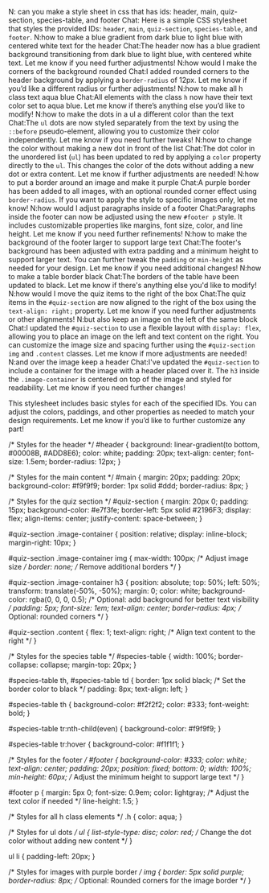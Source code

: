 N: can you make a style sheet in css that has ids: header, main, quiz-section, species-table, and footer
Chat: Here is a simple CSS stylesheet that styles the provided IDs: `header`, `main`, `quiz-section`, `species-table`, and `footer`.
N:how to make a blue gradient from dark blue to light blue with centered white text for the header
Chat:The header now has a blue gradient background transitioning from dark blue to light blue, with centered white text. Let me know if you need further adjustments!
N:how would I make the corners of the background rounded 
Chat:I added rounded corners to the header background by applying a `border-radius` of 12px. Let me know if you’d like a different radius or further adjustments!
N:how to make all h class text aqua blue
Chat:All elements with the class `h` now have their text color set to aqua blue. Let me know if there’s anything else you’d like to modify!
N:how to make the dots in a ul a different color than the text
Chat:The `ul` dots are now styled separately from the text by using the `::before` pseudo-element, allowing you to customize their color independently. Let me know if you need further tweaks!
N:how to change the color without making a new dot in front of the list 
Chat:The dot color in the unordered list (`ul`) has been updated to red by applying a `color` property directly to the `ul`. This changes the color of the dots without adding a new dot or extra content. Let me know if further adjustments are needed!
N:how to put a border around an image and make it purple
Chat:A purple border has been added to all images, with an optional rounded corner effect using `border-radius`. If you want to apply the style to specific images only, let me know!
N:how would I adjust paragraphs inside of a footer 
Chat:Paragraphs inside the footer can now be adjusted using the new `#footer p` style. It includes customizable properties like margins, font size, color, and line height. Let me know if you need further refinements!
N:how to make the background of the footer larger to support large text
Chat:The footer's background has been adjusted with extra padding and a minimum height to support larger text. You can further tweak the `padding` or `min-height` as needed for your design. Let me know if you need additional changes!
N:how to make a table border black
Chat:The borders of the table have been updated to black. Let me know if there's anything else you'd like to modify!
N:how would I move the quiz items to the right of the box
Chat:The quiz items in the `#quiz-section` are now aligned to the right of the box using the `text-align: right;` property. Let me know if you need further adjustments or other alignments!
N:but also keep an image on the left of the same block
Chat:I updated the `#quiz-section` to use a flexible layout with `display: flex`, allowing you to place an image on the left and text content on the right. You can customize the image size and spacing further using the `#quiz-section img` and `.content` classes. Let me know if more adjustments are needed!
N:and over the image keep a header
Chat:I've updated the `#quiz-section` to include a container for the image with a header placed over it. The `h3` inside the `.image-container` is centered on top of the image and styled for readability. Let me know if you need further changes!

This stylesheet includes basic styles for each of the specified IDs. You can adjust the colors, paddings, and other properties as needed to match your design requirements. Let me know if you’d like to further customize any part!


/* Styles for the header */
#header {
    background: linear-gradient(to bottom, #00008B, #ADD8E6);
    color: white;
    padding: 20px;
    text-align: center;
    font-size: 1.5em;
    border-radius: 12px;
} 

/* Styles for the main content */
#main {
    margin: 20px;
    padding: 20px;
    background-color: #f9f9f9;
    border: 1px solid #ddd;
    border-radius: 8px;
}

/* Styles for the quiz section */
#quiz-section {
    margin: 20px 0;
    padding: 15px;
    background-color: #e7f3fe;
    border-left: 5px solid #2196F3;
    display: flex;
    align-items: center;
    justify-content: space-between;
}

#quiz-section .image-container {
    position: relative;
    display: inline-block;
    margin-right: 10px;
}

#quiz-section .image-container img {
    max-width: 100px; /* Adjust image size */
    border: none; /* Remove additional borders */
}

#quiz-section .image-container h3 {
    position: absolute;
    top: 50%;
    left: 50%;
    transform: translate(-50%, -50%);
    margin: 0;
    color: white;
    background-color: rgba(0, 0, 0, 0.5); /* Optional: add background for better text visibility */
    padding: 5px;
    font-size: 1em;
    text-align: center;
    border-radius: 4px; /* Optional: rounded corners */
}

#quiz-section .content {
    flex: 1;
    text-align: right; /* Align text content to the right */
}

/* Styles for the species table */
#species-table {
    width: 100%;
    border-collapse: collapse;
    margin-top: 20px;
}

#species-table th, #species-table td {
    border: 1px solid black; /* Set the border color to black */
    padding: 8px;
    text-align: left;
}

#species-table th {
    background-color: #f2f2f2;
    color: #333;
    font-weight: bold;
}

#species-table tr:nth-child(even) {
    background-color: #f9f9f9;
}

#species-table tr:hover {
    background-color: #f1f1f1;
}

/* Styles for the footer */
#footer {
    background-color: #333;
    color: white;
    text-align: center;
    padding: 20px;
    position: fixed;
    bottom: 0;
    width: 100%;
    min-height: 60px; /* Adjust the minimum height to support large text */
}

#footer p {
    margin: 5px 0;
    font-size: 0.9em;
    color: lightgray; /* Adjust the text color if needed */
    line-height: 1.5;
} 

/* Styles for all h class elements */
.h {
    color: aqua;
}

/* Styles for ul dots */
ul {
    list-style-type: disc;
    color: red; /* Change the dot color without adding new content */
}

ul li {
    padding-left: 20px;
}

/* Styles for images with purple border */
img {
    border: 5px solid purple;
    border-radius: 8px; /* Optional: Rounded corners for the image border */
}

